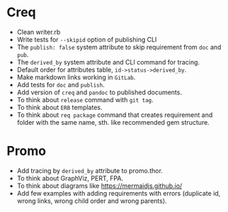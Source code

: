 # Creq

* Clean writer.rb
* Write tests for `--skipid` option of publishing CLI
* The `publish: false` system attribute to skip requirement from `doc` and `pub`.
* The `derived_by` system attribute and CLI command for tracing.
* Default order for attributes table, `id->status->derived_by`.
* Make markdown links working in `GitLab`.
* Add tests for `doc` and `publish`.
* Add version of `creq` and `pandoc` to published documents.
* To think about `release` command with `git tag`.
* To think about `ERB` templates.
* To think about `req package` command that creates requirement and folder with the same name, sth. like recommended gem structure.

# Promo

* Add tracing by `derived_by` attribute to promo.thor.
* To think about GraphViz, PERT, FPA.
* To think about diagrams like https://mermaidjs.github.io/
* Add few examples with adding requirements with errors (duplicate id, wrong links, wrong child order and wrong parents).
